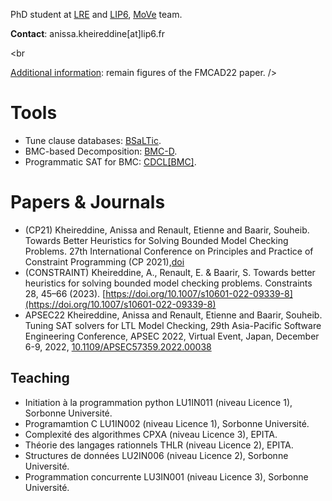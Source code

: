 PhD student at [LRE](https://www.lrde.epita.fr/wiki/Home) and [LIP6](https://www.lip6.fr), [MoVe](https://www.lip6.fr/MoVe) team.

**Contact**: anissa.kheireddine[at]lip6.fr


<!--- # <span style="color:red">!! BSaLTic  (FMCAD22) !!</span> 

 * [Artifcat](https://doi.org/10.5281/zenodo.6323166) &nbsp;&nbsp;&nbsp;&nbsp;&nbsp;&nbsp;&nbsp;&nbsp;&nbsp;&nbsp;&nbsp;&nbsp;&nbsp;&nbsp;&nbsp;&nbsp;&nbsp;: Source code and instruction for installing and using BSaLTic.
 * [Main benchmark](https://doi.org/10.5281/zenodo.6303638)&nbsp;&nbsp;: Some benchmarks presented in the FMCAD22 paper.
 * [Additional information](https://akheireddine.github.io/fmcad/figures.html): remain figures of the FMCAD22 paper.
--->
<!---
* [Virtual Machine](https://doi.org/10.5281/zenodo.6323716) &nbsp;&nbsp;&nbsp;: BSaLTic is already installed in the VM.
--->
<br 

[Additional information](https://akheireddine.github.io/fmcad/figures.html): remain figures of the FMCAD22 paper.
/>

# Tools

* Tune clause databases: [BSaLTic](https://doi.org/10.5281/zenodo.6323716).
* BMC-based Decomposition: [BMC-D](https://github.com/akheireddine/DECOMP-BMC).
* Programmatic SAT for BMC: [CDCL\[BMC\]](https://github.com/akheireddine/CDCL-BMC).


# Papers & Journals
*  (CP21)  Kheireddine, Anissa and Renault, Etienne and Baarir, Souheib. Towards Better Heuristics for Solving Bounded Model Checking Problems. 27th International Conference on Principles and Practice of Constraint Programming (CP 2021),[doi](https://drops.dagstuhl.de/opus/volltexte/2021/15298/)
   <!--* Description of the setup: [BMCTool](https://akheireddine.github.io/cp21/cp21.html)-->
* (CONSTRAINT) Kheireddine, A., Renault, E. & Baarir, S. Towards better heuristics for solving bounded model checking problems. Constraints 28, 45–66 (2023). [https://doi.org/10.1007/s10601-022-09339-8](https://doi.org/10.1007/s10601-022-09339-8) 
* APSEC22 Kheireddine, Anissa and Renault, Etienne and Baarir, Souheib. Tuning SAT solvers for LTL Model Checking, 29th Asia-Pacific Software Engineering Conference, APSEC 2022, Virtual Event, Japan, December 6-9, 2022, [10.1109/APSEC57359.2022.00038](https://doi.org/10.1109/APSEC57359.2022.00038)


## Teaching

 * Initiation à la programmation python LU1IN011 (niveau Licence 1), Sorbonne Université.
 * Programamtion C  LU1IN002 (niveau Licence 1), Sorbonne Université.
 * Complexité des algorithmes CPXA (niveau Licence 3), EPITA.
 * Théorie des langages rationnels THLR (niveau Licence 2), EPITA.
 * Structures de données LU2IN006 (niveau Licence 2), Sorbonne Université.
 * Programmation concurrente LU3IN001 (niveau Licence 3), Sorbonne Université.

